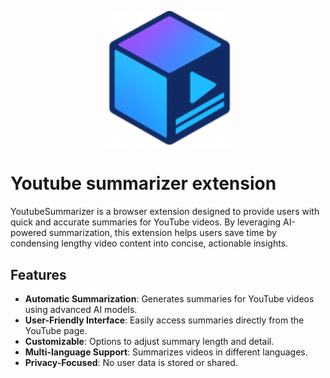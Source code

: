 <p align="center">
  <img src="/src/assets/img/icon-128.png" alt="Youtube Summarizer Logo" width="200"/>
</p>

# Youtube summarizer extension

YoutubeSummarizer is a browser extension designed to provide users with quick and accurate summaries for YouTube videos. By leveraging AI-powered summarization, this extension helps users save time by condensing lengthy video content into concise, actionable insights.

## Features

- **Automatic Summarization**: Generates summaries for YouTube videos using advanced AI models.
- **User-Friendly Interface**: Easily access summaries directly from the YouTube page.
- **Customizable**: Options to adjust summary length and detail.
- **Multi-language Support**: Summarizes videos in different languages.
- **Privacy-Focused**: No user data is stored or shared.
